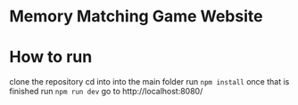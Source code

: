# Memory Matching Game Website

# How to run

clone the repository
cd into into the main folder
run `npm install`
once that is finished run `npm run dev`
go to http://localhost:8080/
